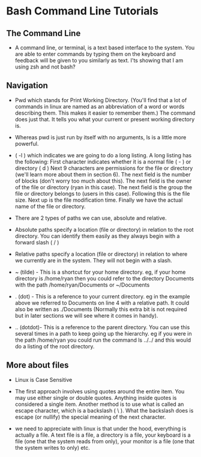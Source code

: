 # Bash Command Line Tutorials

## The Command Line

- A command line, or terminal, is a text based interface to the system. You are able to enter commands by typing them on the keyboard and feedback will be given to you similarly as text.
I'ts showing that I am using zsh and not bash?

## Navigation

- Pwd which stands for Print Working Directory. (You'll find that a lot of commands in linux are named as an abbreviation of a word or words describing them. This makes it easier to remember them.) The command does just that. It tells you what your current or present working directory is.

- Whereas pwd is just run by itself with no arguments, ls is a little more powerful.

- ( -l ) which indicates we are going to do a long listing. A long listing has the following:
First character indicates whether it is a normal file ( - ) or directory ( d )
Next 9 characters are permissions for the file or directory (we'll learn more about them in section 6).
The next field is the number of blocks (don't worry too much about this).
The next field is the owner of the file or directory (ryan in this case).
The next field is the group the file or directory belongs to (users in this case).
Following this is the file size.
Next up is the file modification time.
Finally we have the actual name of the file or directory.

- There are 2 types of paths we can use, absolute and relative.

- Absolute paths specify a location (file or directory) in relation to the root directory. You can identify them easily as they always begin with a forward slash ( / )

- Relative paths specify a location (file or directory) in relation to where we currently are in the system. They will not begin with a slash.

- ~ (tilde) - This is a shortcut for your home directory. eg, if your home directory is /home/ryan then you could refer to the directory Documents with the path /home/ryan/Documents or ~/Documents

- . (dot) - This is a reference to your current directory. eg in the example above we referred to Documents on line 4 with a relative path. It could also be written as ./Documents (Normally this extra bit is not required but in later sections we will see where it comes in handy).

- .. (dotdot)- This is a reference to the parent directory. You can use this several times in a path to keep going up the hierarchy. eg if you were in the path /home/ryan you could run the command ls ../../ and this would do a listing of the root directory.

## More about files

- Linux is Case Sensitive

- The first approach involves using quotes around the entire item. You may use either single or double quotes. Anything inside quotes is considered a single item.
Another method is to use what is called an escape character, which is a backslash ( \ ). What the backslash does is escape (or nullify) the special meaning of the next character.

-  we need to appreciate with linux is that under the hood, everything is actually a file. A text file is a file, a directory is a file, your keyboard is a file (one that the system reads from only), your monitor is a file (one that the system writes to only) etc.

## 